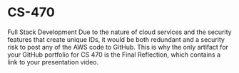 # CS-470

Full Stack Development
Due to the nature of cloud services and the security features that create unique IDs, it would be both redundant and a
security risk to post any of the AWS code to GitHub. This is why the only artifact for your GitHub
portfolio for CS 470 is the Final Reflection, which contains a link to your presentation video.
